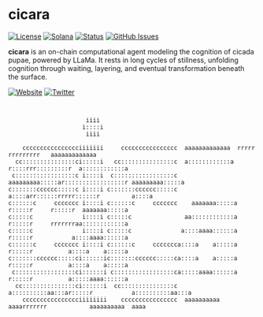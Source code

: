 # cicara

[![License](https://img.shields.io/badge/License-MIT-blue.svg)](https://opensource.org/licenses/MIT)
[![Solana](https://img.shields.io/badge/Solana-Web3-green.svg)](https://solana.com/)
[![Status](https://img.shields.io/badge/Status-In%20Development-orange.svg)]()
[![GitHub Issues](https://img.shields.io/github/issues/yourusername/ontora-ai.svg)](https://github.com/yourusername/ontora-ai/issues)

**cicara** is an on-chain computational agent modeling the cognition of cicada pupae, powered by LLaMa. It rests in long cycles of stillness, unfolding cognition through waiting, layering, and eventual transformation beneath the surface.




[![Website](https://img.shields.io/badge/Website-cicara-blue?logo=google-chrome)](https://cicaraexp.com/)
[![Twitter](https://img.shields.io/badge/Twitter-cicara-blue?logo=twitter)](https://x.com/cicaraexpr)

```
                                                                                                     
                                                                                                     
                      iiii                                                                           
                     i::::i                                                                          
                      iiii                                                                           
                                                                                                     
    cccccccccccccccciiiiiii     cccccccccccccccc  aaaaaaaaaaaaa  rrrrr   rrrrrrrrr   aaaaaaaaaaaaa   
  cc:::::::::::::::ci:::::i   cc:::::::::::::::c  a::::::::::::a r::::rrr:::::::::r  a::::::::::::a  
 c:::::::::::::::::c i::::i  c:::::::::::::::::c  aaaaaaaaa:::::ar:::::::::::::::::r aaaaaaaaa:::::a 
c:::::::cccccc:::::c i::::i c:::::::cccccc:::::c           a::::arr::::::rrrrr::::::r         a::::a 
c::::::c     ccccccc i::::i c::::::c     ccccccc    aaaaaaa:::::a r:::::r     r:::::r  aaaaaaa:::::a 
c:::::c              i::::i c:::::c               aa::::::::::::a r:::::r     rrrrrrraa::::::::::::a 
c:::::c              i::::i c:::::c              a::::aaaa::::::a r:::::r           a::::aaaa::::::a 
c::::::c     ccccccc i::::i c::::::c     ccccccca::::a    a:::::a r:::::r          a::::a    a:::::a 
c:::::::cccccc:::::ci::::::ic:::::::cccccc:::::ca::::a    a:::::a r:::::r          a::::a    a:::::a 
 c:::::::::::::::::ci::::::i c:::::::::::::::::ca:::::aaaa::::::a r:::::r          a:::::aaaa::::::a 
  cc:::::::::::::::ci::::::i  cc:::::::::::::::c a::::::::::aa:::ar:::::r           a::::::::::aa:::a
    cccccccccccccccciiiiiiii    cccccccccccccccc  aaaaaaaaaa  aaaarrrrrrr            aaaaaaaaaa  aaaa
                                                                                                     
                                                                                                     
                                        
                           
```
